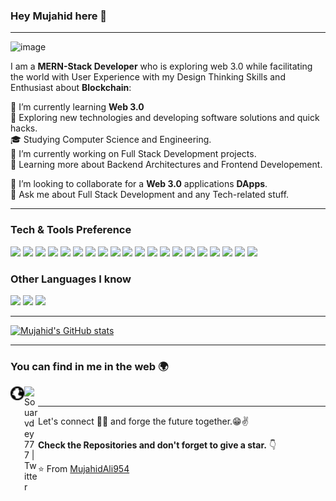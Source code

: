 ### Hey Mujahid here 👋

---
![image](https://user-images.githubusercontent.com/84895024/181906698-307ec5f7-4f2b-4fe3-b5ea-4fc6e8d13d69.png)


I am a **MERN-Stack Developer** who is exploring web 3.0 while facilitating the world with User Experience with my Design Thinking Skills and Enthusiast about **Blockchain**:
 
 🌱 I’m currently learning **Web 3.0**                                                                                                                                 
 🤔   Exploring new technologies and developing software solutions and quick hacks.                                                                                   
 🎓   Studying Computer Science and Engineering.                                                                                                                       
 💼   I’m currently working on Full Stack Development projects.                                                                                                       
 🌱   Learning more about Backend Architectures and Frontend Developement.                                                                                             
 
 👯 I’m looking to collaborate for a **Web 3.0** applications **DApps**.                                                                                                     
 💬 Ask me about Full Stack Development and any Tech-related stuff.


---


### Tech & Tools Preference

<img src = "https://img.shields.io/badge/-HTML5-E34F26?style=flat&logo=html5&logoColor=white"> <img src = "https://img.shields.io/badge/-CSS3-1572B6?style=flat&logo=css3&logoColor=white">
<img src="https://img.shields.io/badge/-Bootstrap-563D7C?style=flat&logo=bootstrap&logoColor=white">
<img src="https://img.shields.io/badge/-JavaScript-eed718?style=flat&logo=javascript&logoColor=ffffff">
<img src="https://img.shields.io/badge/-Sass-cc6699?style=flat&logo=sass&logoColor=ffffff">
<img src="https://img.shields.io/badge/-React-000000?style=flat&logo=react&logoColor=00c8ff">
<img src="https://img.shields.io/badge/-MongoDB-4DB33D?style=flat&logo=mongodb&logoColor=FFFFFF">
<img src="https://img.shields.io/badge/-WEB 3.0-e535ab?style=flat&logo=graphql&logoColor=FFFFFF">
<img src="https://img.shields.io/badge/-Solidity-e535ab?style=flat&logo=graphql&logoColor=FFFFFF">
<img src="https://img.shields.io/badge/-MySQL-F29111?style=flat&logo=mysql&logoColor=FFFFFF">
<img src="https://img.shields.io/badge/-Express.js-787878?style=flat">
<img src="https://img.shields.io/badge/-Node.js-3C873A?style=flat&logo=Node.js&logoColor=white">
<img src="https://img.shields.io/badge/-Firebase-FFA611?style=flat&logo=firebase&logoColor=FFFFFF">
<img src="http://img.shields.io/badge/-Tailwind%20CSS%20-4285F4?style=flat&logo=Tailwind css%20cloud&logoColor=white">
<img src="https://img.shields.io/badge/-Progressive Web Apps-5A0FC8?style=flat">
<img src="http://img.shields.io/badge/-Git-F1502F?style=flat&logo=git&logoColor=FFFFFF">
<img src="http://img.shields.io/badge/-Github-000000?style=flat&logo=github&logoColor=FFFFFF">
<img src="http://img.shields.io/badge/-VS%20Code-007ACC?style=flat&logo=visual%20studio%20code&logoColor=white">
<img src="http://img.shields.io/badge/-Heroku-430098?style=flat&logo=heroku&logoColor=white">
<img src="http://img.shields.io/badge/-Vercel-black?style=flat&logo=vercel&logoColor=white">

### Other Languages I know
<img src="http://img.shields.io/badge/-Java-F89820?style=flat&logo=java&logoColor=white"> <img src="https://img.shields.io/badge/-C%20&%20C++-659ad2?style=flat&logo=c%2B%2B&logoColor=ffffff"> <img src="https://img.shields.io/badge/-Python-black?style=flat&logo=python&logoColor=white"> 

---

[![Mujahid's GitHub stats](https://github-readme-stats.vercel.app/api?username=MujahidAli954)](https://github.com/MujahidAli954/github-readme-stats)


---


### You can find in me in the web 🌍
[<img align="left" alt="Souarvdey777" width="22px" src="https://raw.githubusercontent.com/iconic/open-iconic/master/svg/globe.svg" />][website]
[<img align="left" alt="Souarvdey777 | Twitter" width="22px" src="https://cdn.jsdelivr.net/npm/simple-icons@v3/icons/twitter.svg" />][twitter]


<br/>

---

Let's connect 👨‍💻 and forge the future together.😁✌

**Check the Repositories and don't forget to give a star.** 👇


[website]: https://mdali.herokuapp.com/
[twitter]: https://twitter.com/Mujahidali7864

⭐️ From [MujahidAli954](https://github.com/MujahidAli954)
